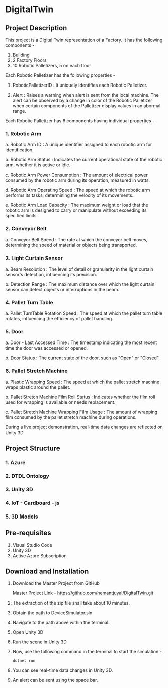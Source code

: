 # DigitalTwin

## Project Description

This project is a Digital Twin representation of a Factory. It has the following components -  

1. Building
2. 2 Factory Floors
3. 10 Robotic Palletizers, 5 on each floor

Each Robotic Palletizer has the following properties - 
1. RoboticPalletizerID : It uniquely identifies each Robotic Palletizer.
   
2. Alert : Raises a warning when alert is sent from the local machine. The alert can be observed by a change in color of the Robotic Palletizer when certain components of the Palletizer display values in an abormal range. 

Each Robotic Palletizer has 6 components having individual properties - 

### 1. Robotic Arm
   
   a. Robotic Arm ID : A unique identifier assigned to each robotic arm for identification.

   b. Robotic Arm Status : Indicates the current operational state of the robotic arm, whether it is active or idle.
   
   c. Robotic Arm Power Consumption : The amount of electrical power consumed by the robotic arm during its operation, measured in watts.
   
   d. Robotic Arm Operating Speed : The speed at which the robotic arm performs its tasks, determining the velocity of its movements.
   
   e. Robotic Arm Load Capacity : The maximum weight or load that the robotic arm is designed to carry or manipulate without exceeding its specified limits.

### 2. Conveyor Belt
   
   a. Conveyor Belt Speed : The rate at which the conveyor belt moves, determining the speed of material or objects being transported.

### 3. Light Curtain Sensor
   
   a. Beam Resolution : The level of detail or granularity in the light curtain sensor's detection, influencing its precision.
   
   b. Detection Range : The maximum distance over which the light curtain sensor can detect objects or interruptions in the beam.

### 4. Pallet Turn Table
   
   a. Pallet TurnTable Rotation Speed : The speed at which the pallet turn table rotates, influencing the efficiency of pallet handling.

### 5. Door
    
   a. Door - Last Accessed Time : The timestamp indicating the most recent time the door was accessed or opened. 
   
   b. Door Status : The current state of the door, such as "Open" or "Closed".

### 6. Pallet Stretch Machine
    
   a. Plastic Wrapping Speed : The speed at which the pallet stretch machine wraps plastic around the pallet.
   
   b. Pallet Stretch Machine Film Roll Status : Indicates whether the film roll used for wrapping is available or needs replacement.
   
   c. Pallet Stretch Machine Wrapping Film Usage : The amount of wrapping film consumed by the pallet stretch machine during operations.
   
During a live project demonstration, real-time data changes are reflected on Unity 3D. 

## Project Structure

### 1. Azure

### 2. DTDL Ontology

### 3. Unity 3D

### 4. IoT - Cardboard - js

### 5. 3D Models

## Pre-requisites
1. Visual Studio Code
2. Unity 3D
3. Active Azure Subscription

## Download and Installation

1. Download the Master Project from GitHub

   Master Project Link - https://github.com/hemantjuyal/DigitalTwin.git
   
2. The extraction of the zip file shall take about 10 minutes.
3. Obtain the path to DeviceSimulator.sln
4. Navigate to the path above within the terminal.
5. Open Unity 3D
6. Run the scene in Unity 3D
7. Now, use the following command in the terminal to start the simulation -

   ```powershell
   dotnet run

9. You can see real-time data changes in Unity 3D.
10. An alert can be sent using the space bar. 
